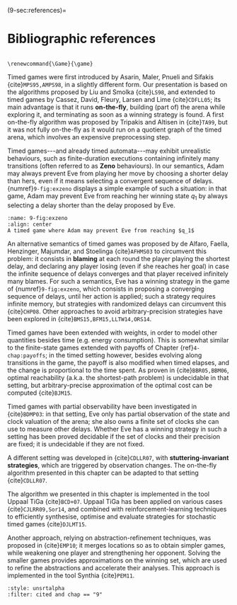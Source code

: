 (9-sec:references)=
# Bibliographic references

```{math}

\renewcommand{\Game}{\game}

```

Timed games were first introduced by Asarin, Maler, Pnueli and Sifakis {cite}`MPS95,AMPS98`, in a
slightly different form.  Our presentation is based on the algorithms
proposed by Liu and Smolka {cite}`LS98`, and extended to timed games by
Cassez, David, Fleury, Larsen and Lime {cite}`CDFLL05`;
its main advantage is that it runs **on-the-fly**, building (part
of) the arena while exploring it, and terminating as soon as a winning
strategy is found.  A first on-the-fly algorithm was proposed by Tripakis and Altisen
in {cite}`TA99`, but it was not fully on-the-fly as it would run on a
quotient graph of the timed arena, which involves an expensive
preprocessing step.

Timed games---and already timed automata---may exhibit unrealistic
behaviours, such as finite-duration executions containing infinitely
many transitions (often referred to as **Zeno** behaviours).
In our semantics, Adam may always prevent Eve from playing her move
by choosing a shorter delay than hers, even if it means selecting a convergent
sequence of delays. {numref}`9-fig:exzeno` displays a simple example of
such a situation: in that game, Adam may prevent Eve from reaching her
winning state $q_1$ by always selecting a delay shorter than the delay
proposed by Eve.

```{figure} ./../FigAndAlgos/9-fig:exzeno.png
:name: 9-fig:exzeno
:align: center
A timed game where Adam may prevent Eve from reaching $q_1$
```

An alternative semantics of timed games was proposed by de Alfaro,
Faella, Henzinger, Majumdar, and Stoelinga {cite}`AFHMS03` to
circumvent this problem: it consists in **blaming** at each round
the player playing the shortest delay, and declaring any player losing
(even if she reaches her goal) in case the infinite sequence of delays
converges and that player received infinitely many blames.  For such a
semantics, Eve has a winning strategy in the game
of {numref}`9-fig:exzeno`, which consists in proposing a converging
sequence of delays, until her action is applied; such a strategy
requires infinite memory, but strategies with randomized delays can
circumvent this {cite}`CHP08`. Other approaches to avoid
arbitrary-precision strategies have been explored
in {cite}`BMS15,BFM15,LLTW14,ORS14`.

Timed games have been extended with weights, in order to model other
quantities besides time (e.g. energy consumption). This is somewhat
similar to the finite-state games extended with payoffs
of Chapter {ref}`4-chap:payoffs`; in the timed setting however, besides evolving
along transitions in the game, the payoff is also modified when timed
elapses, and the change is proportional to the time spent. As proven
in {cite}`BBR05,BBM06`, optimal reachability (a.k.a. the shortest-path
problem) is undecidable in that setting, but arbitrary-precise
approximation of the optimal cost can be computed {cite}`BJM15`.

Timed games with partial observability have been investigated
in {cite}`BDMP03`: in that setting, Eve only has partial observation
of the state and clock valuation of the arena; she also owns a finite
set of clocks she can use to measure other delays. Whether Eve has a
winning strategy in such a setting has been proved decidable if the
set of clocks and their precision are fixed; it is undecidable if they
are not fixed.

A different setting was developed in {cite}`CDLLR07`, with
**stuttering-invariant strategies**, which are triggered by
observation changes. The on-the-fly algorithm presented in this
chapter can be adapted to that setting {cite}`CDLLR07`. 

The algorithm we presented in this chapter is implemented in the tool
Uppaal TiGa {cite}`BCD+07`. Uppaal TiGa has been applied on various
cases {cite}`CJLRR09,Sor14`, and combined with
reinforcement-learning techniques to efficiently synthesise, optimise
and evaluate strategies for stochastic timed games {cite}`DJLMT15`.

Another approach, relying on
abstraction-refinement techniques, was proposed in {cite}`EMP10`;
it merges locations so as to obtain simpler games, while weakening one
player and strengthening her opponent. Solving the smaller games
provides approximations on the winning set, which are used to refine
the abstractions and accelerate their analyses. This approach is
implemented in the tool Synthia {cite}`PEM11`.



```{bibliography}
:style: unsrtalpha
:filter: cited and chap == "9"
```